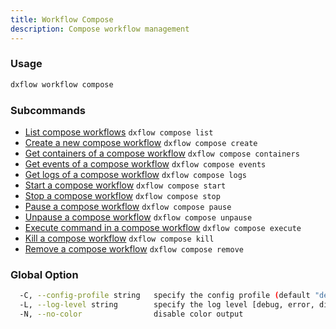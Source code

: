 ```yaml
---
title: Workflow Compose 
description: Compose workflow management
---
```


### Usage

```bash
dxflow workflow compose
```

### Subcommands

- [List compose workflows](/docs/cli/workflow/compose-list) `dxflow compose list`
- [Create a new compose workflow](/docs/cli/workflow/compose-create) `dxflow compose create`
- [Get containers of a compose workflow](/docs/cli/workflow/compose-containers) `dxflow compose containers`
- [Get events of a compose workflow](/docs/cli/workflow/compose-events) `dxflow compose events`
- [Get logs of a compose workflow](/docs/cli/workflow/compose-logs) `dxflow compose logs`
- [Start a compose workflow](/docs/cli/workflow/compose-start) `dxflow compose start`
- [Stop a compose workflow](/docs/cli/workflow/compose-stop) `dxflow compose stop`
- [Pause a compose workflow](/docs/cli/workflow/compose-pause) `dxflow compose pause`
- [Unpause a compose workflow](/docs/cli/workflow/compose-unpause) `dxflow compose unpause`
- [Execute command in a compose workflow](/docs/cli/workflow/compose-execute) `dxflow compose execute`
- [Kill a compose workflow](/docs/cli/workflow/compose-kill) `dxflow compose kill`
- [Remove a compose workflow](/docs/cli/workflow/compose-remove) `dxflow compose remove`

### Global Option

```bash
  -C, --config-profile string   specify the config profile (default "default")
  -L, --log-level string        specify the log level [debug, error, disabled] (default "disabled")
  -N, --no-color                disable color output
```

